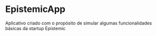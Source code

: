 # EpistemicApp
Aplicativo criado com o propósito de simular algumas funcionalidades básicas da startup Epistemic
